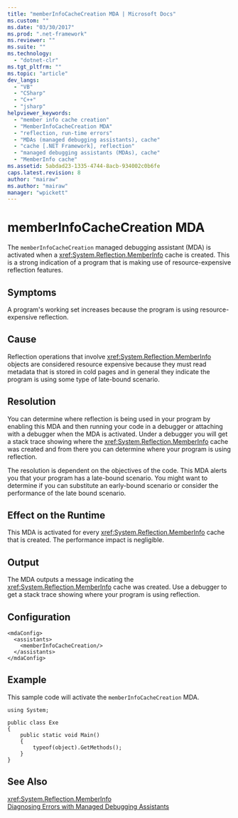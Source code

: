 ```yaml
---
title: "memberInfoCacheCreation MDA | Microsoft Docs"
ms.custom: ""
ms.date: "03/30/2017"
ms.prod: ".net-framework"
ms.reviewer: ""
ms.suite: ""
ms.technology: 
  - "dotnet-clr"
ms.tgt_pltfrm: ""
ms.topic: "article"
dev_langs: 
  - "VB"
  - "CSharp"
  - "C++"
  - "jsharp"
helpviewer_keywords: 
  - "member info cache creation"
  - "MemberInfoCacheCreation MDA"
  - "reflection, run-time errors"
  - "MDAs (managed debugging assistants), cache"
  - "cache [.NET Framework], reflection"
  - "managed debugging assistants (MDAs), cache"
  - "MemberInfo cache"
ms.assetid: 5abdad23-1335-4744-8acb-934002c0b6fe
caps.latest.revision: 8
author: "mairaw"
ms.author: "mairaw"
manager: "wpickett"
---
```

# memberInfoCacheCreation MDA
The `memberInfoCacheCreation` managed debugging assistant (MDA) is activated when a <xref:System.Reflection.MemberInfo> cache is created. This is a strong indication of a program that is making use of resource-expensive reflection features.  
  
## Symptoms  
 A program's working set increases because the program is using resource-expensive reflection.  
  
## Cause  
 Reflection operations that involve <xref:System.Reflection.MemberInfo> objects are considered resource expensive because they must read metadata that is stored in cold pages and in general they indicate the program is using some type of late-bound scenario.  
  
## Resolution  
 You can determine where reflection is being used in your program by enabling this MDA and then running your code in a debugger or attaching with a debugger when the MDA is activated. Under a debugger you will get a stack trace showing where the <xref:System.Reflection.MemberInfo> cache was created and from there you can determine where your program is using reflection.  
  
 The resolution is dependent on the objectives of the code. This MDA alerts you that your program has a late-bound scenario. You might want to determine if you can substitute an early-bound scenario or consider the performance of the late bound scenario.  
  
## Effect on the Runtime  
 This MDA is activated for every <xref:System.Reflection.MemberInfo> cache that is created. The performance impact is negligible.  
  
## Output  
 The MDA outputs a message indicating the <xref:System.Reflection.MemberInfo> cache was created. Use a debugger to get a stack trace showing where your program is using reflection.  
  
## Configuration  
  
```  
<mdaConfig>  
  <assistants>  
    <memberInfoCacheCreation/>  
  </assistants>  
</mdaConfig>  
```  
  
## Example  
 This sample code will activate the `memberInfoCacheCreation` MDA.  
  
```  
using System;  
  
public class Exe  
{  
    public static void Main()  
    {  
        typeof(object).GetMethods();  
    }  
}  
```  
  
## See Also  
 <xref:System.Reflection.MemberInfo>   
 [Diagnosing Errors with Managed Debugging Assistants](../../../docs/framework/debug-trace-profile/diagnosing-errors-with-managed-debugging-assistants.md)